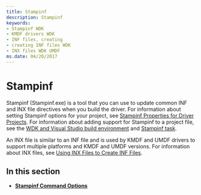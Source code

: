 ```yaml
---
title: Stampinf
description: Stampinf
keywords:
- Stampinf WDK
- KMDF drivers WDK
- INF files, creating
- creating INF files WDK
- INX files WDK UMDF
ms.date: 04/20/2017
---
```


# Stampinf


Stampinf (Stampinf.exe) is a tool that you can use to update common INF and INX file directives when you build the driver. For information about setting Stampinf options for your project, see [Stampinf Properties for Driver Projects](../develop/stampinf-properties-for-driver-projects.md). For information about adding support for Stampinf to a project file, see the [WDK and Visual Studio build environment](wdk-and-visual-studio-build-environment.md) and [Stampinf task](stampinf-task.md).

An INX file is similar to an INF file and is used by KMDF and UMDF drivers to support multiple platforms and KMDF and UMDF versions. For information about INX files, see [Using INX Files to Create INF Files](../wdf/using-inx-files-to-create-inf-files.md).

## <span id="in_this_section"></span>In this section


-   [**Stampinf Command Options**](stampinf-command-options.md)

 

